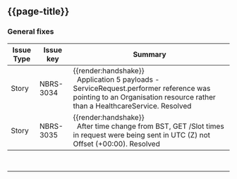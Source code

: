 <div class="bars-blg-expander">
<div class="bars-blg-expander-entry" id="v1.0.1">

## {{page-title}}


### General fixes


| Issue Type | Issue key | Summary                                                                      |
|------------|-----------|------------------------------------------------------------------------------|
| Story      | NBRS-3034 | <div class="imgHandshake">{{render:handshake}}</div> &nbsp; Application 5 payloads - ServiceRequest.performer reference was pointing to an Organisation resource rather than a HealthcareService. Resolved             |
| Story      | NBRS-3035 | <div class="imgHandshake">{{render:handshake}}</div> &nbsp; After time change from BST, GET /Slot times in request were being sent in UTC (Z) not Offset (+00:00). Resolved |

</div>
</div>
<br>
<hr>